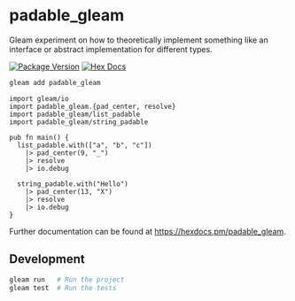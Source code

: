 # padable_gleam

Gleam experiment on how to theoretically implement something like an interface or abstract implementation for different types. 

[![Package Version](https://img.shields.io/hexpm/v/padable_gleam)](https://hex.pm/packages/padable_gleam)
[![Hex Docs](https://img.shields.io/badge/hex-docs-ffaff3)](https://hexdocs.pm/padable_gleam/)

```sh
gleam add padable_gleam
```
```gleam
import gleam/io
import padable_gleam.{pad_center, resolve}
import padable_gleam/list_padable
import padable_gleam/string_padable

pub fn main() {
  list_padable.with(["a", "b", "c"])
    |> pad_center(9, "_")
    |> resolve
    |> io.debug

  string_padable.with("Hello")
    |> pad_center(13, "X")
    |> resolve
    |> io.debug
}
```

Further documentation can be found at <https://hexdocs.pm/padable_gleam>.

## Development

```sh
gleam run   # Run the project
gleam test  # Run the tests
```
